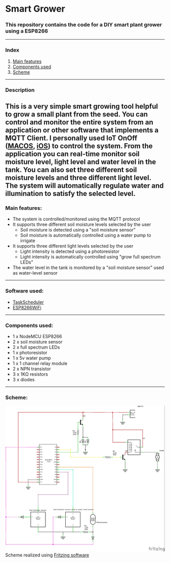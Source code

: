# Smart Grower
### This repository contains the code for a DIY smart plant grower using a ESP8266
---
### Index
1. [Main features](https://github.com/BHAEK/smart_grower/edit/main/README.md#main-features)
2. [Components used](https://github.com/BHAEK/smart_grower/edit/main/README.md#components-used)
3. [Scheme](https://github.com/BHAEK/smart_grower/blob/main/README.md#scheme)
---
### Description
This is a very simple smart growing tool helpful to grow a small plant from the seed. You can control and monitor the entire system from an application or other software that implements a MQTT Client. 
I personally used IoT OnOff ([MACOS](https://apps.apple.com/us/app/iot-onoff/id1267226555), [iOS](https://apps.apple.com/app/id1267226555)) to control the system.
From the application you can real-time monitor soil moisture level, light level and water level in the tank. You can also set three different soil moisture levels and three different light level. The system will automatically regulate water and illumination to satisfy the selected level.
---
### Main features:
* The system is controlled/monitored using the MQTT protocol
* It supports three different soil moisture levels selected by the user
  * Soil moisture is detected using a "soil moisture sensor" 
  * Soil moisture is automatically controlled using a water pump to irrigate
* It supports three different light levels selected by the user
  * Light intensity is detected using a photoresistor 
  * Light intensity is automatically controlled using "grow full spectrum LEDs"
* The water level in the tank is monitored by a "soil moisture sensor" used as water-level sensor
---
### Software used:
* [TaskScheduler](https://github.com/arkhipenko/TaskScheduler) 
* [ESP8266WiFi](https://github.com/esp8266/Arduino/tree/master/libraries/ESP8266WiFi)
---
### Components used:
* 1 x NodeMCU ESP8266
* 2 x soil moisture sensor
* 2 x full spectrum LEDs
* 1 x photoresistor
* 1 x 5v water pump
* 1 x 1 channel relay module
* 2 x NPN transistor
* 3 x 1KΩ resistors
* 3 x diodes
---
### Scheme:
![Scheme](https://github.com/BHAEK/smart_grower/blob/main/smart-grower_schem.jpg?raw=true)
Scheme realized using [Fritzing software](https://fritzing.org/)
